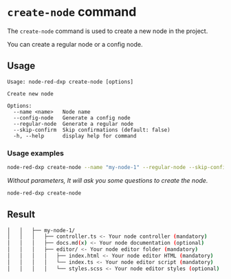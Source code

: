 # `create-node` command

The `create-node` command is used to create a new node in the project.

You can create a regular node or a config node.

## Usage

```text
Usage: node-red-dxp create-node [options]

Create new node

Options:
  --name <name>   Node name
  --config-node   Generate a config node
  --regular-node  Generate a regular node
  --skip-confirm  Skip confirmations (default: false)
  -h, --help      display help for command
```

### Usage examples

```bash
node-red-dxp create-node --name "my-node-1" --regular-node --skip-confirm
```

_Without parameters, It will ask you some questions to create the node._
```bash
node-red-dxp create-node
```


## Result

```sh
│   │   ├── my-node-1/
│   │   │   ├── controller.ts <- Your node controller (mandatory)
│   │   │   ├── docs.md(x) <- Your node documentation (optional)
│   │   │   ├── editor/ <- Your node editor folder (mandatory)
│   │   │   │   ├── index.html <- Your node editor HTML (mandatory)
│   │   │   │   └── index.ts <- Your node editor script (mandatory)
│   │   │   │   └── styles.scss <- Your node editor styles (optional)
```
